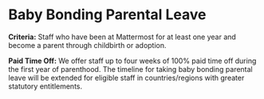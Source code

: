 # Baby Bonding Parental Leave

**Criteria:** Staff who have been at Mattermost for at least one year and become a parent through childbirth or adoption.

**Paid Time Off:** We offer staff up to four weeks of 100% paid time off during the first year of parenthood. The timeline for taking baby bonding parental leave will be extended for eligible staff in countries/regions with greater statutory entitlements.
